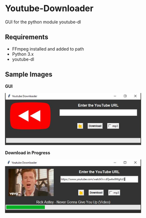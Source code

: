 # Youtube-Downloader
GUI for the python module youtube-dl

## Requirements
* FFmpeg installed and added to path
* Python 3.x
* youtube-dl

## Sample Images

__GUI__

<img src="/imgs/GUI1.JPG" alt="GUI"
	title="GUI" width="450"/>
  
 __Download in Progress__
 
  <img src="/imgs/GUI2.JPG" alt="Download"
	title="Download in Progress" width="450"/>
